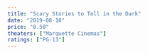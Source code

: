 ```yaml
---
title: "Scary Stories to Tell in the Dark"
date: "2019-08-10"
price: "8.50"
theaters: ["Marquette Cinemas"]
ratings: ["PG-13"]
---
```

